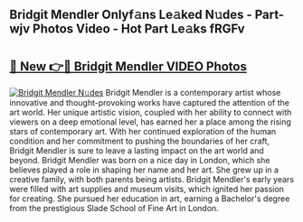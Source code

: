 ## Bridgit Mendler Onlyf𝚊ns Le𝚊ked N𝚞des - Part-wjv Photos Video - Hot Part Le𝚊ks fRGFv

# <h2><a href="http://ac22340.deff.icu/?id=Bridgit+Mendler">🔗 New 👉🔴 Bridgit Mendler VIDEO Photos</a></h2>

[![Bridgit Mendler N𝚞des](https://i.imgur.com/rIISA9y.gif)](http://ac22340.deff.icu/?id=Bridgit+Mendler)
Bridgit Mendler is a contemporary artist whose innovative and thought-provoking works have captured the attention of the art world. Her unique artistic vision, coupled with her ability to connect with viewers on a deep emotional level, has earned her a place among the rising stars of contemporary art. With her continued exploration of the human condition and her commitment to pushing the boundaries of her craft, Bridgit Mendler is sure to leave a lasting impact on the art world and beyond. Bridgit Mendler was born on a nice day in London, which she believes played a role in shaping her name and her art. She grew up in a creative family, with both parents being artists. Bridgit Mendler's early years were filled with art supplies and museum visits, which ignited her passion for creating. She pursued her education in art, earning a Bachelor's degree from the prestigious Slade School of Fine Art in London.
